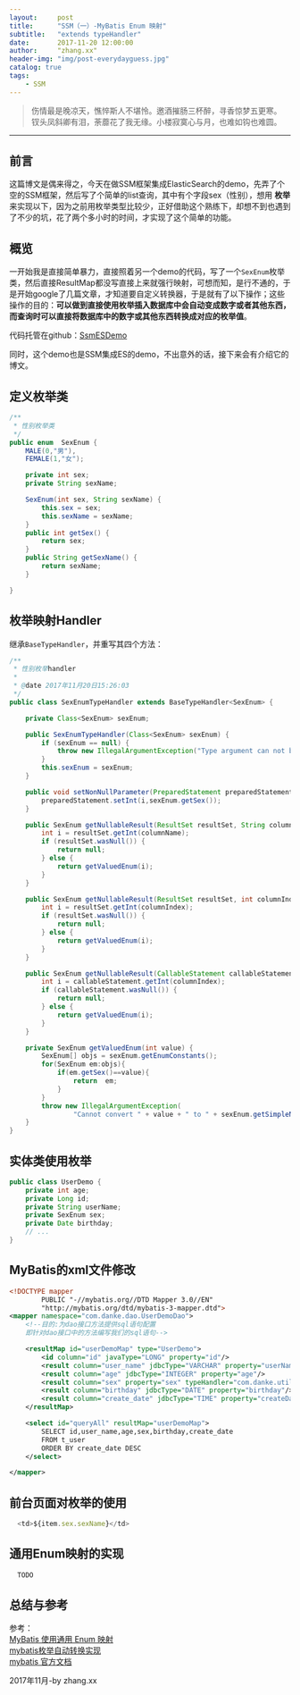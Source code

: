 ```yaml
---
layout:     post
title:      "SSM（一）-MyBatis Enum 映射"
subtitle:   "extends typeHandler"
date:       2017-11-20 12:00:00
author:     "zhang.xx"
header-img: "img/post-everydayguess.jpg"
catalog: true
tags:
    - SSM
---
```


> 伤情最是晚凉天，憔悴斯人不堪怜。邀酒摧肠三杯醉，寻香惊梦五更寒。
钗头凤斜卿有泪，荼蘼花了我无缘。小楼寂寞心与月，也难如钩也难圆。

---

## 前言  
这篇博文是偶来得之，今天在做SSM框架集成ElasticSearch的demo，先弄了个空的SSM框架，然后写了个简单的list查询，其中有个字段sex（性别），想用 **枚举** 来实现以下，因为之前用枚举类型比较少，正好借助这个熟练下，却想不到也遇到了不少的坑，花了两个多小时的时间，才实现了这个简单的功能。  

## 概览

一开始我是直接简单暴力，直接照着另一个demo的代码，写了一个`SexEnum`枚举类，然后直接ResultMap都没写直接上来就强行映射，可想而知，是行不通的，于是开始google了几篇文章，才知道要自定义转换器，于是就有了以下操作；这些操作的目的：**可以做到直接使用枚举插入数据库中会自动变成数字或者其他东西，而查询时可以直接将数据库中的数字或其他东西转换成对应的枚举值**。

代码托管在github：[SsmESDemo](https://github.com/zhangxx0/SsmESDemo)  

同时，这个demo也是SSM集成ES的demo，不出意外的话，接下来会有介绍它的博文。

## 定义枚举类

```java
/**
 * 性别枚举类
 */
public enum  SexEnum {
    MALE(0,"男"),
    FEMALE(1,"女");

    private int sex;
    private String sexName;

    SexEnum(int sex, String sexName) {
        this.sex = sex;
        this.sexName = sexName;
    }
    public int getSex() {
        return sex;
    }
    public String getSexName() {
        return sexName;
    }

}
```

## 枚举映射Handler  

继承`BaseTypeHandler`，并重写其四个方法：  

```java
/**
 * 性别枚举handler
 *
 * @date 2017年11月20日15:26:03
 */
public class SexEnumTypeHandler extends BaseTypeHandler<SexEnum> {

    private Class<SexEnum> sexEnum;

    public SexEnumTypeHandler(Class<SexEnum> sexEnum) {
        if (sexEnum == null) {
            throw new IllegalArgumentException("Type argument can not be null");
        }
        this.sexEnum = sexEnum;
    }

    public void setNonNullParameter(PreparedStatement preparedStatement, int i, SexEnum sexEnum, JdbcType jdbcType) throws SQLException {
        preparedStatement.setInt(i,sexEnum.getSex());
    }

    public SexEnum getNullableResult(ResultSet resultSet, String columnName) throws SQLException {
        int i = resultSet.getInt(columnName);
        if (resultSet.wasNull()) {
            return null;
        } else {
            return getValuedEnum(i);
        }
    }

    public SexEnum getNullableResult(ResultSet resultSet, int columnIndex) throws SQLException {
        int i = resultSet.getInt(columnIndex);
        if (resultSet.wasNull()) {
            return null;
        } else {
            return getValuedEnum(i);
        }
    }

    public SexEnum getNullableResult(CallableStatement callableStatement, int columnIndex) throws SQLException {
        int i = callableStatement.getInt(columnIndex);
        if (callableStatement.wasNull()) {
            return null;
        } else {
            return getValuedEnum(i);
        }
    }

    private SexEnum getValuedEnum(int value) {
        SexEnum[] objs = sexEnum.getEnumConstants();
        for(SexEnum em:objs){
            if(em.getSex()==value){
                return  em;
            }
        }
        throw new IllegalArgumentException(
                "Cannot convert " + value + " to " + sexEnum.getSimpleName() + " by value.");
    }
}
```

## 实体类使用枚举

```java
public class UserDemo {
    private int age;
    private Long id;
    private String userName;
    private SexEnum sex;
    private Date birthday;
    // ...
}
```

## MyBatis的xml文件修改  

```xml
<!DOCTYPE mapper
        PUBLIC "-//mybatis.org//DTD Mapper 3.0//EN"
        "http://mybatis.org/dtd/mybatis-3-mapper.dtd">
<mapper namespace="com.danke.dao.UserDemoDao">
    <!--目的:为dao接口方法提供sql语句配置
    即针对dao接口中的方法编写我们的sql语句-->

    <resultMap id="userDemoMap" type="UserDemo">
        <id column="id" javaType="LONG" property="id"/>
        <result column="user_name" jdbcType="VARCHAR" property="userName"/>
        <result column="age" jdbcType="INTEGER" property="age"/>
        <result column="sex" property="sex" typeHandler="com.danke.util.typehandler.SexEnumTypeHandler"/>
        <result column="birthday" jdbcType="DATE" property="birthday"/>
        <result column="create_date" jdbcType="TIME" property="createDate"/>
    </resultMap>

    <select id="queryAll" resultMap="userDemoMap">
        SELECT id,user_name,age,sex,birthday,create_date
        FROM t_user
        ORDER BY create_date DESC
    </select>

</mapper>
```

## 前台页面对枚举的使用

```js
  <td>${item.sex.sexName}</td>
```


## 通用Enum映射的实现
```java
  TODO
```


## 总结与参考  


参考：  
[MyBatis 使用通用 Enum 映射](http://albertchen.top/2016/02/18/MyBatis-%E4%BD%BF%E7%94%A8%E9%80%9A%E7%94%A8-Enum-%E6%98%A0%E5%B0%84/)  
[mybatis枚举自动转换实现](http://blog.csdn.net/fighterandknight/article/details/51520402)  
[mybatis 官方文档](http://www.mybatis.org/mybatis-3/zh/configuration.html#typeHandlers)     


2017年11月-by zhang.xx
